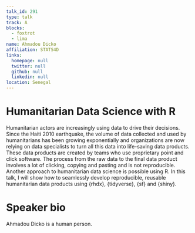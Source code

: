 ```yaml
---
talk_id: 291
type: talk
track: A
blocks:
  - foxtrot
  - lima
name: Ahmadou Dicko
affiliation: STATS4D
links:
  homepage: null
  twitter: null
  github: null
  linkedin: null
location: Senegal
---
```


# Humanitarian Data Science with R

Humanitarian actors are increasingly using data to drive their decisions. Since the Haiti 2010 earthquake, the volume of data collected and used by humanitarians has been growing exponentially and organizations are now relying on data specialists to turn all this data into life-saving data products.  
These data products are created by teams who use proprietary point and click software. The process from the raw data to the final data product involves a lot of clicking, copying and pasting and is not reproducible.
Another approach to humanitarian data science is possible using R. In this talk, I will show how to seamlessly develop reproducible, reusable humanitarian data products using {rhdx}, {tidyverse}, {sf} and {shiny}.

# Speaker bio

Ahmadou Dicko is a human person.
